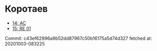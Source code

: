 # Коротаев
- [14: AC](14.md)
- [15: RE 01](15.md)

Commit: c43ef62996a9b52dd87967c50b16175a5d74d327
 fetched at: 20201003-083225
